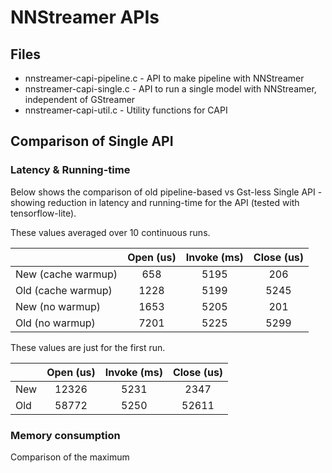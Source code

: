 # NNStreamer APIs

## Files
- nnstreamer-capi-pipeline.c - API to make pipeline with NNStreamer
- nnstreamer-capi-single.c - API to run a single model with NNStreamer, independent of GStreamer
- nnstreamer-capi-util.c - Utility functions for CAPI

## Comparison of Single API

### Latency & Running-time
Below shows the comparison of old pipeline-based vs Gst-less Single API - showing reduction in latency and running-time for the API (tested with tensorflow-lite).

These values averaged over 10 continuous runs.

|  | Open (us)      | Invoke (ms)           | Close (us)  |
| --- |:-------------:|:-------------:|:-----:|
| New (cache warmup) |  658   | 5195 | 206 |
| Old (cache warmup) |  1228 | 5199   | 5245 |
| New (no warmup) | 1653 | 5205  | 201 |
| Old (no warmup) | 7201 | 5225  | 5299  |


These values are just for the first run.

| | Open (us)      | Invoke (ms)           | Close (us)  |
| --- |:-------------:|:-------------:|:-----:|
| New  |  12326   | 5231 | 2347 |
| Old |  58772 | 5250   | 52611 |

### Memory consumption

Comparison of the maximum 